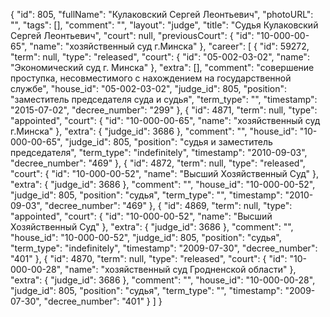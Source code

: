 {
    "id": 805,
    "fullName": "Кулаковский Сергей Леонтьевич",
    "photoURL": "",
    "tags": [],
    "comment": "",
    "layout": "judge",
    "title": "Судья Кулаковский Сергей Леонтьевич",
    "court": null,
    "previousCourt": {
        "id": "10-000-00-65",
        "name": "хозяйственный суд г.Минска"
    },
    "career": [
        {
            "id": 59272,
            "term": null,
            "type": "released",
            "court": {
                "id": "05-002-03-02",
                "name": "Экономический суд г. Минска"
            },
            "extra": [],
            "comment": "совершение проступка, несовместимого с нахождением на государственной службе",
            "house_id": "05-002-03-02",
            "judge_id": 805,
            "position": "заместитель председателя суда и судья",
            "term_type": "",
            "timestamp": "2015-07-02",
            "decree_number": "299"
        },
        {
            "id": 4871,
            "term": null,
            "type": "appointed",
            "court": {
                "id": "10-000-00-65",
                "name": "хозяйственный суд г.Минска"
            },
            "extra": {
                "judge_id": 3686
            },
            "comment": "",
            "house_id": "10-000-00-65",
            "judge_id": 805,
            "position": "судья и заместитель председателя",
            "term_type": "indefinitely",
            "timestamp": "2010-09-03",
            "decree_number": "469"
        },
        {
            "id": 4872,
            "term": null,
            "type": "released",
            "court": {
                "id": "10-000-00-52",
                "name": "Высший Хозяйственный Суд"
            },
            "extra": {
                "judge_id": 3686
            },
            "comment": "",
            "house_id": "10-000-00-52",
            "judge_id": 805,
            "position": "судья",
            "term_type": "",
            "timestamp": "2010-09-03",
            "decree_number": "469"
        },
        {
            "id": 4869,
            "term": null,
            "type": "appointed",
            "court": {
                "id": "10-000-00-52",
                "name": "Высший Хозяйственный Суд"
            },
            "extra": {
                "judge_id": 3686
            },
            "comment": "",
            "house_id": "10-000-00-52",
            "judge_id": 805,
            "position": "судья",
            "term_type": "indefinitely",
            "timestamp": "2009-07-30",
            "decree_number": "401"
        },
        {
            "id": 4870,
            "term": null,
            "type": "released",
            "court": {
                "id": "10-000-00-28",
                "name": "хозяйственный суд Гродненской области"
            },
            "extra": {
                "judge_id": 3686
            },
            "comment": "",
            "house_id": "10-000-00-28",
            "judge_id": 805,
            "position": "судья",
            "term_type": "",
            "timestamp": "2009-07-30",
            "decree_number": "401"
        }
    ]
}